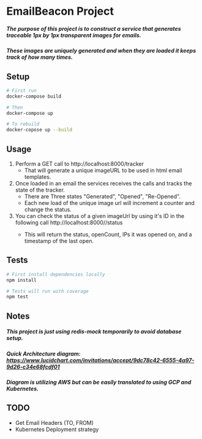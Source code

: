 # EmailBeacon Project
##### The purpose of this project is to construct a service that generates traceable 1px by 1px transparent images for emails. 
##### These images are uniquely generated and when they are loaded it keeps track of how many times.


## Setup

``` bash
# First run
docker-compose build

# Then 
docker-compose up

# To rebuild
docker-copose up --build

```

## Usage
1. Perform a GET call to http://localhost:8000/tracker
    + That will generate a unique imageURL to be used in html email templates.
2. Once loaded in an email the services receives the calls and tracks the state of the tracker.
    + There are Three states "Generated", "Opened", "Re-Opened".
    + Each new load of the unique image url will increment a counter and change the status.
3. You can check the status of a given imageUrl by using it's ID in the following call http://localhost:8000/<ID>/status
    + This will return the status, openCount, IPs it was opened on, and a timestamp of the last open.

## Tests
``` bash
# First install dependencies locally
npm install

# Tests will run with coverage
npm test
```

## Notes
##### This project is just using redis-mock temporarily to avoid database setup.
##### Quick Architecture diagram: https://www.lucidchart.com/invitations/accept/9dc78c42-6555-4a97-9d26-c34e68fcdf01
##### Diagram is utilizing AWS but can be easily translated to using GCP and Kubernetes.
## TODO
+ Get Email Headers (TO, FROM)
+ Kubernetes Deployment strategy